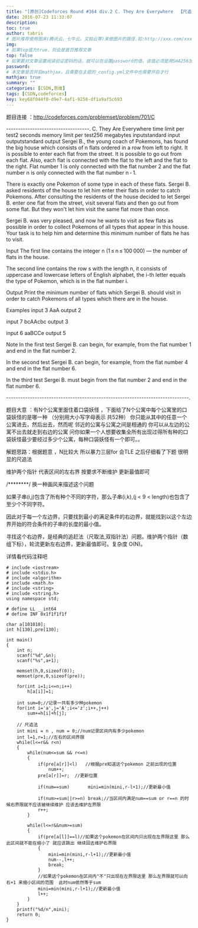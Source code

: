 ```yaml
---
title: "[原创]Codeforces Round #364 div.2 C. They Are Everywhere  【尺追法】"
date: 2016-07-23 11:33:07
description:
toc: true
author: tabris
# 图片推荐使用图床(腾讯云、七牛云、又拍云等)来做图片的路径.如:http://xxx.com/xxx.jpg
img:
# 如果top值为true，则会是首页推荐文章
top: false
# 如果要对文章设置阅读验证密码的话，就可以在设置password的值，该值必须是用SHA256加密后的密码，防止被他人识破
password:
# 本文章是否开启mathjax，且需要在主题的_config.yml文件中也需要开启才行
mathjax: true
summary: ""
categories: [CSDN,思维]
tags: [CSDN,codeforces]
key: key68f044f0-d9e7-4af1-9250-df1a9af5c693
---
```


题目连接 ：http://codeforces.com/problemset/problem/701/C

-----------------------------------.
C. They Are Everywhere
time limit per test2 seconds
memory limit per test256 megabytes
inputstandard input
outputstandard output
Sergei B., the young coach of Pokemons, has found the big house which consists of n flats ordered in a row from left to right. It is possible to enter each flat from the street. It is possible to go out from each flat. Also, each flat is connected with the flat to the left and the flat to the right. Flat number 1 is only connected with the flat number 2 and the flat number n is only connected with the flat number n - 1.

There is exactly one Pokemon of some type in each of these flats. Sergei B. asked residents of the house to let him enter their flats in order to catch Pokemons. After consulting the residents of the house decided to let Sergei B. enter one flat from the street, visit several flats and then go out from some flat. But they won't let him visit the same flat more than once.

Sergei B. was very pleased, and now he wants to visit as few flats as possible in order to collect Pokemons of all types that appear in this house. Your task is to help him and determine this minimum number of flats he has to visit.

Input
The first line contains the integer n (1 ≤ n ≤ 100 000) — the number of flats in the house.

The second line contains the row s with the length n, it consists of uppercase and lowercase letters of English alphabet, the i-th letter equals the type of Pokemon, which is in the flat number i.

Output
Print the minimum number of flats which Sergei B. should visit in order to catch Pokemons of all types which there are in the house.

Examples
input
3
AaA
output
2

input
7
bcAAcbc
output
3

input
6
aaBCCe
output
5

Note
In the first test Sergei B. can begin, for example, from the flat number 1 and end in the flat number 2.

In the second test Sergei B. can begin, for example, from the flat number 4 and end in the flat number 6.

In the third test Sergei B. must begin from the flat number 2 and end in the flat number 6.

-----------------------------------------------------------------------------.

题目大意 ：有N个公寓里面住着口袋妖怪 ，下面给了N个公寓中每个公寓里的口袋妖怪的是哪一种 （分别用大小写字母表示 共52种）  你只能从其中的任意一个公寓进去，然后出去，然而呢 邻近的公寓与公寓之间是相通的 你可以从左边的公寓不出去就走到右边的公寓   问你如果一个人想要收集全所有出现过得所有种的口袋妖怪最少要经过多少个公寓，每种口袋妖怪有一个即可。。


解题思路：根据题意 ，N比较大 所以暴力三层for 会TLE  之后仔细看了下题 很明显的尺追法

维护两个指针 代表区间的左右界
按要求不断维护 更新最值即可


/********/ 换一种画风来描述这个问题

如果子串(i,j)包含了所有种个不同的字符，那么子串(i,k),(j < 9 < length)也包含了至少个不同字符。

因此对于每一个左边界，只要找到最小的满足条件的右边界，就能找到以这个左边界开始的符合条件的子串的长度的最小值。

寻找这个右边界，是经典的追赶法（尺取法,双指针法）问题。维护两个指针（数组下标），轮流更新左右边界，更新最值即可。复杂度 O(N)。



详情看代码注释吧

```
# include <iostream>
# include <stdio.h>
# include <algorithm>
# include <math.h>
# include <string>
# include <string.h>
using namespace std;

# define LL __int64
# define INF 0x1f1f1f1f

char a[101010];
int h[130],pre[130];

int main()
{
    int n;
    scanf("%d",&n);
    scanf("%s",a+1);

    memset(h,0,sizeof(0));
    memset(pre,0,sizeof(pre));

    for(int i=1;i<=n;i++)
        h[a[i]]=1;

    int sum=0;//记录一共有多少种pokemon
    for(int i='a',j='A';i<='z';i++,j++)
        sum+=h[i]+h[j];

    // 尺追法
    int mini = n , num = 0;//num记录区间内有多少pokemon
    int l=1,r=1;//左右的区间界限
    while(l<=r&& r<n)
    {
        while(num<=sum && r<=n)
        {
            if(pre[a[r]]<l)   //根据pre知道这个pokemon 之前出现的位置
                num++;
            pre[a[r]]=r;  //更新位置

            if(num==sum)       mini=min(mini,r-l+1);//更新最小值

            if(num>=sum||r>=n) break;//当区间内满足num==sum or r==n 的时候右界限就不应该被继续维护 应该去维护左界限
            r++;
        }

        while(l<=r&&num>=sum)
        {
            if(pre[a[l]]==l)//如果这个pokemon在区间内只出现在左界限这里 那么此区间就不能在缩小了 就应该跳出 继续回去维护右界限
            {
                mini=min(mini,r-l+1);//更新最小值
                num--,l++;
                break;
            }
            //如果这个pokemon在区间内"不"只出现在左界限这里 那么左界限就可以向右+1 来缩小区间的范围  此时num依然等于sum
            mini=min(mini,r-l+1);//更新最小值
            l++;
        }
    }
    printf("%d/n",mini);
    return 0;
}

```
